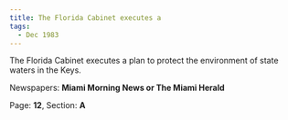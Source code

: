 ```yaml
---  
title: The Florida Cabinet executes a  
tags:  
  - Dec 1983  
---  
```

  
The Florida Cabinet executes a plan to protect the environment of state waters in the Keys.  
  
Newspapers: **Miami Morning News or The Miami Herald**  
  
Page: **12**, Section: **A** 
